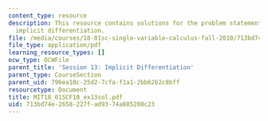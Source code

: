 ```yaml
---
content_type: resource
description: This resource contains solutions for the problem statements related to
  implicit differentiation.
file: /media/courses/18-01sc-single-variable-calculus-fall-2010/713bd74e2658227fad9374a885208c23_MIT18_01SCF10_ex13sol.pdf
file_type: application/pdf
learning_resource_types: []
ocw_type: OCWFile
parent_title: 'Session 13: Implicit Differentiation'
parent_type: CourseSection
parent_uid: 796ea10c-25d2-7cfa-f1a1-2bb6262c8bff
resourcetype: Document
title: MIT18_01SCF10_ex13sol.pdf
uid: 713bd74e-2658-227f-ad93-74a885208c23
---
```

